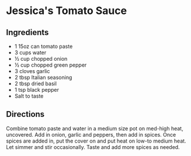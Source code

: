 # Jessica's Tomato Sauce

## Ingredients

- 1 15oz can tomato paste
- 3 cups water
- ½ cup chopped onion
- ½ cup chopped green pepper
- 3 cloves garlic
- 2 tbsp Italian seasoning
- 2 tbsp dried basil
- 1 tsp black pepper
- Salt to taste

## Directions

Combine tomato paste and water in a medium size pot on med-high heat,
uncovered. Add in onion, garlic and peppers, then add in spices. Once spices
are added in, put the cover on and put heat on low-to medium heat. Let simmer
and stir occasionally. Taste and add more spices as needed.
